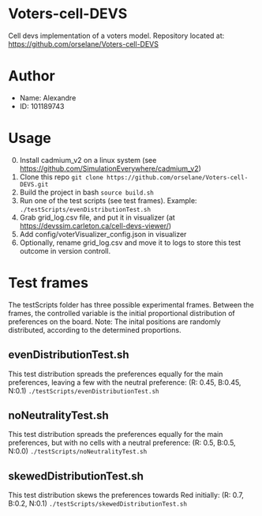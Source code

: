# Voters-cell-DEVS
Cell devs implementation of a voters model. Repository located at:
https://github.com/orselane/Voters-cell-DEVS

# Author
- Name: Alexandre
- ID: 101189743

# Usage
0. Install cadmium_v2 on a linux system (see https://github.com/SimulationEverywhere/cadmium_v2)
1. Clone this repo
```git clone https://github.com/orselane/Voters-cell-DEVS.git```
2. Build the project in bash
```source build.sh```
3. Run one of the test scripts (see test frames). Example:
```./testScripts/evenDistributionTest.sh```
4. Grab grid_log.csv file, and put it in visualizer (at https://devssim.carleton.ca/cell-devs-viewer/)
5. Add config/voterVisualizer_config.json in visualizer
6. Optionally, rename grid_log.csv and move it to logs to store this test outcome in version controll.

# Test frames
The testScripts folder has three possible experimental frames.
Between the frames, the controlled variable is the initial proportional distribution of preferences on the board. 
Note: The inital positions are randomly distributed, according to the determined proportions.

## evenDistributionTest.sh
This test distribution spreads the preferences equally for the main preferences, 
leaving a few with the neutral preference: (R: 0.45, B:0.45, N:0.1)
```./testScripts/evenDistributionTest.sh```

## noNeutralityTest.sh
This test distribution spreads the preferences equally for the main preferences, 
but with no cells with a neutral preference: (R: 0.5, B:0.5, N:0.0)
```./testScripts/noNeutralityTest.sh```

## skewedDistributionTest.sh
This test distribution skews the preferences towards Red initially: (R: 0.7, B:0.2, N:0.1)
```./testScripts/skewedDistributionTest.sh```
